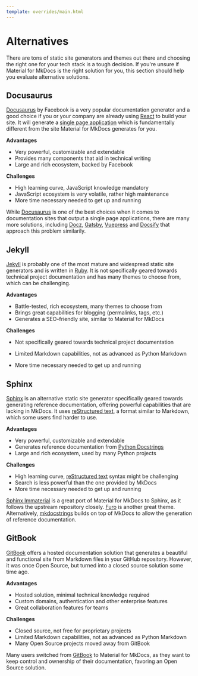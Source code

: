 ```yaml
---
template: overrides/main.html
---
```


# Alternatives

There are tons of static site generators and themes out there and choosing the
right one for your tech stack is a tough decision. If you're unsure if Material
for MkDocs is the right solution for you, this section should help you evaluate
alternative solutions.

## Docusaurus

[Docusaurus] by Facebook is a very popular documentation generator and a good
choice if you or your company are already using [React] to build your site.
It will generate a [single page application] which is fundamentally different
from the site Material for MkDocs generates for you.

__Advantages__

- Very powerful, customizable and extendable
- Provides many components that aid in technical writing
- Large and rich ecosystem, backed by Facebook

__Challenges__

- High learning curve, JavaScript knowledge mandatory
- JavaScript ecosystem is very volatile, rather high maintenance
- More time necessary needed to get up and running

While [Docusaurus] is one of the best choices when it comes to documentation
sites that output a single page applications, there are many more solutions,
including [Docz], [Gatsby], [Vuepress] and [Docsify] that approach
this problem similarily.

  [Docusaurus]: https://docusaurus.io/
  [React]: https://reactjs.org/
  [single page application]: https://en.wikipedia.org/wiki/Single-page_application
  [Docz]: https://www.docz.site/
  [Gatsby]: https://www.gatsbyjs.com/
  [VuePress]: https://vuepress.vuejs.org/
  [Docsify]: https://docsify.js.org/

## Jekyll

[Jekyll] is probably one of the most mature and widespread static site
generators and is written in [Ruby]. It is not specifically geared towards
technical project documentation and has many themes to choose from, which
can be challenging.

__Advantages__

- Battle-tested, rich ecosystem, many themes to choose from
- Brings great capabilities for blogging  (permalinks, tags, etc.)
- Generates a SEO-friendly site, similar to Material for MkDocs

__Challenges__

- Not specifically geared towards technical project documentation
- Limited Markdown capabilities, not as advanced as Python Markdown
- More time necessary needed to get up and running

  [Jekyll]: https://jekyllrb.com/
  [Ruby]: https://www.ruby-lang.org/de/

## Sphinx

[Sphinx] is an alternative static site generator specifically geared towards
generating reference documentation, offering powerful capabilities that are
lacking in MkDocs. It uses [reStructured text], a format similar to Markdown,
which some users find harder to use.

__Advantages__

- Very powerful, customizable and extendable
- Generates reference documentation from [Python Docstrings]
- Large and rich ecosystem, used by many Python projects

__Challenges__

- High learning curve, [reStructured text] syntax might be challenging
- Search is less powerful than the one provided by MkDocs
- More time necessary needed to get up and running

[Sphinx Immaterial] is a great port of Material for MkDocs to Sphinx, as it
follows the upstream repository closely. [Furo] is another great theme.
Alternatively, [mkdocstrings] builds on top of MkDocs to allow
the generation of reference documentation.

  [Sphinx]: https://www.sphinx-doc.org/
  [reStructured text]: https://en.wikipedia.org/wiki/ReStructuredText
  [Python Docstrings]: https://www.python.org/dev/peps/pep-0257/
  [Sphinx Immaterial]: https://github.com/jbms/sphinx-immaterial
  [Furo]: https://pradyunsg.me/furo/
  [mkdocstrings]: https://github.com/mkdocstrings/mkdocstrings

## GitBook

[GitBook] offers a hosted documentation solution that generates a beautiful and
functional site from Markdown files in your GitHub repository. However, it was
once Open Source, but turned into a closed source solution some time ago.

__Advantages__

- Hosted solution, minimal technical knowledge required
- Custom domains, authentication and other enterprise features
- Great collaboration features for teams

__Challenges__

- Closed source, not free for proprietary projects
- Limited Markdown capabilities, not as advanced as Python Markdown
- Many Open Source projects moved away from GitBook

Many users switched from [GitBook] to Material for MkDocs, as they want to keep
control and ownership of their documentation, favoring an Open Source solution.

  [GitBook]: https://www.gitbook.com/
